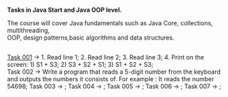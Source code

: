 **Tasks in Java Start and Java OOP level.**<br>

The course will cover Java fundamentals such as Java Core, collections, multithreading,<br>
 OOP, design patterns,basic algorithms and data structures. <br>
## 
<a href="https://github.com/LeeTovetz/Java-Tasks/tree/main/task001" >Task 001</a> -> 1. Read line 1; 2. Read line 2; 3. Read line 3; 4. Print on the screen: 1) S1 + S3; 2) S3 + S2 + S1; 3) S1 + S2 + S3;<br>
Task 002 -> Write a program that reads a 5-digit number from the keyboard and outputs the numbers it consists of. For example : It reads the number 54698;
Task 003 -> ;
Task 004 -> ;
Task 005 -> ;
Task 006 -> ;
Task 007 -> ;
